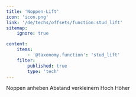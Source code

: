 ```yaml
---
title: 'Noppen-Lift'
icon: 'icon.png'
link: '/de/techs/offsets/function:stud_lift'
sitemap:
    ignore: true

content:
    items: 
        - '@taxonomy.function': 'stud_lift'
    filter:
        published: true
        type: 'tech' 
---
```

Noppen anheben
Abstand verkleinern
Hoch Höher